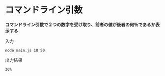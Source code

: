 # コマンドライン引数

**コマンドライン引数で２つの数字を受け取り、前者の値が後者の何％であるか表示する**

入力

```
node main.js 18 50
```

出力結果

```
36%
```
